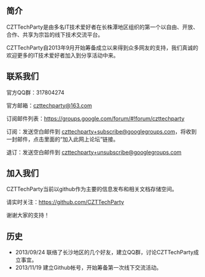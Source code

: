 简介
-------------------------------

CZTTechParty是由多名IT技术爱好者在长株潭地区组织的第一个以自由、开放、合作、共享为宗旨的线下技术交流平台。

CZTTechParty自2013年9月开始筹备成立以来得到众多网友的支持，我们真诚的欢迎更多的IT技术爱好者加入到分享活动中来。

联系我们
-------------------------------

官方QQ群：317804274

官方邮箱：czttechparty@163.com

订阅邮件列表：https://groups.google.com/forum/#!forum/czttechparty

订阅：发送空白邮件到 czttechparty+subscribe@googlegroups.com，将收到一封邮件，点击里面的“加入此网上论坛”链接。

退订：发送空白邮件到 czttechparty+unsubscribe@googlegroups.com 

加入我们
-------------------------------

CZTTechParty当前以github作为主要的信息发布和相关文档存储空间。

请实时关注：https://github.com/CZTTechParty

谢谢大家的支持！

历史
-------------------------------

* 2013/09/24 联络了长沙地区的几个好友，建立QQ群，讨论CZTTechParty成立事宜。
* 2013/11/19 建立Github帐号，开始筹备第一次线下交流活动。
